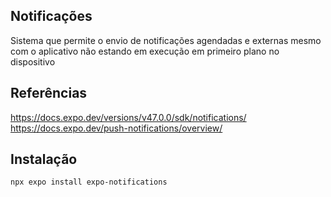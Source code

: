## Notificações

Sistema que permite o envio de notificações agendadas e externas mesmo com o aplicativo não estando em execução em primeiro plano no dispositivo

## Referências

https://docs.expo.dev/versions/v47.0.0/sdk/notifications/
https://docs.expo.dev/push-notifications/overview/

## Instalação

`npx expo install expo-notifications`
